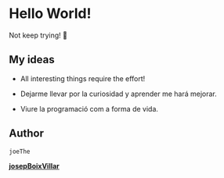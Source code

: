 # Hello World!

Not keep trying! 🚀

## My ideas

* All interesting things require the effort!

* Dejarme llevar por la curiosidad y aprender me hará mejorar.

* Viure la programació com a forma de vida.

## Author
```
joeThe
```

**[josepBoixVillar](https://www.linkedin.com/josepboixvillar)**
